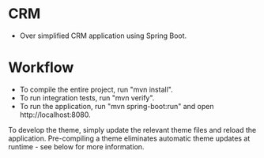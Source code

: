 CRM
===
- Over simplified CRM application using Spring Boot.


Workflow
========
- To compile the entire project, run "mvn install".
- To run integration tests, run "mvn verify".
- To run the application, run "mvn spring-boot:run" and open http://localhost:8080.

To develop the theme, simply update the relevant theme files and reload the application.
Pre-compiling a theme eliminates automatic theme updates at runtime - see below for more information.

